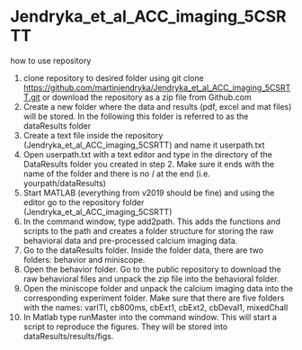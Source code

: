 # Jendryka_et_al_ACC_imaging_5CSRTT
how to use repository
1. clone repository to desired folder using git clone https://github.com/martinjendryka/Jendryka_et_al_ACC_imaging_5CSRTT.git or download the repository as a zip file from Github.com
2. Create a new folder where the data and results (pdf, excel and mat files) will be stored. In  the following this folder is referred to as the dataResults folder 
3. Create a text file inside the repository (Jendryka_et_al_ACC_imaging_5CSRTT) and name it userpath.txt
4. Open userpath.txt with a text editor and type in the directory of the DataResults folder you created in step 2. Make sure it ends with the name of the folder and there is no / at the end (i.e. yourpath/dataResults)
5. Start MATLAB (everything from v2019 should be fine) and using the editor go to the repository folder (Jendryka_et_al_ACC_imaging_5CSRTT)
6. In the command window, type add2path. This adds the functions and scripts to the path and creates a folder structure for storing the raw behavioral data and pre-processed calcium imaging data.
7. Go to the dataResults folder. Inside the folder data, there are two folders: behavior and miniscope. 
8. Open the behavior folder. Go to the public repository to download the raw behavioral files and unpack the zip file into the behavioral folder. 
9. Open the miniscope folder and unpack the calcium imaging data into the corresponding experiment folder. Make sure that there are five folders with the names: varITI, cb800ms, cbExt1, cbExt2, cbDeval1, mixedChall
10. In Matlab type runMaster into the command window. This will start a script to reproduce the figures. They will be stored into dataResults/results/figs. 
